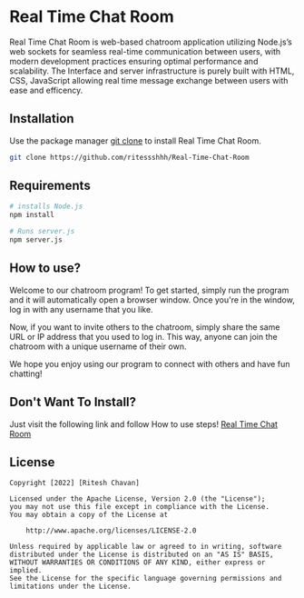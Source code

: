 # Real Time Chat Room

Real Time Chat Room is web-based chatroom application utilizing Node.js’s web sockets for seamless real-time communication between users, with modern development practices ensuring optimal performance and scalability. The Interface and server infrastructure is purely built with HTML, CSS, JavaScript allowing real time message exchange between users with ease and efficency.

## Installation

Use the package manager [git clone](https://git-scm.com/docs/git-clone) to install Real Time Chat Room.

```bash
git clone https://github.com/ritessshhh/Real-Time-Chat-Room
```

## Requirements

```bash
# installs Node.js
npm install 

# Runs server.js
npm server.js

```

## How to use?

Welcome to our chatroom program! To get started, simply run the program and it will automatically open a browser window. Once you're in the window, log in with any username that you like.

Now, if you want to invite others to the chatroom, simply share the same URL or IP address that you used to log in. This way, anyone can join the chatroom with a unique username of their own.

We hope you enjoy using our program to connect with others and have fun chatting!

## Don't Want To Install?

Just visit the following link and follow How to use steps!
[Real Time Chat Room](https://chatroom-km3u.onrender.com)

## License

    Copyright [2022] [Ritesh Chavan]

    Licensed under the Apache License, Version 2.0 (the "License");
    you may not use this file except in compliance with the License.
    You may obtain a copy of the License at

        http://www.apache.org/licenses/LICENSE-2.0

    Unless required by applicable law or agreed to in writing, software
    distributed under the License is distributed on an "AS IS" BASIS,
    WITHOUT WARRANTIES OR CONDITIONS OF ANY KIND, either express or implied.
    See the License for the specific language governing permissions and
    limitations under the License.
